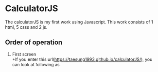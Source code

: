 # CalculatorJS
The calculatorJS is my first work using Javascript. This work consists of 1 html, 5 csss and 2 js.  
## Order of operation
1. First screen  
  +If you enter this url(https://taesung1993.github.io/calculatorJS/), you can look at following as

